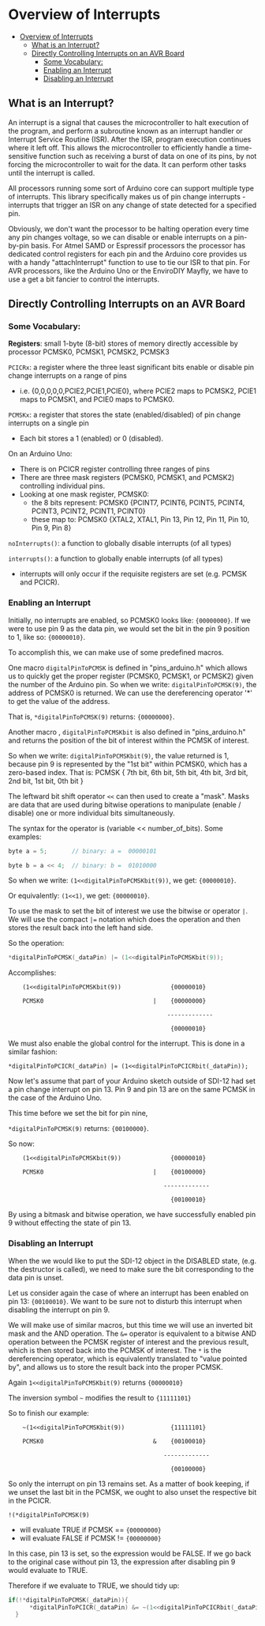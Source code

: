 # Overview of Interrupts<!--! {#interrupts_page} -->

<!--! @tableofcontents -->

<!--! @cond GitHub -->

- [Overview of Interrupts](#overview-of-interrupts)
  - [What is an Interrupt?](#what-is-an-interrupt)
  - [Directly Controlling Interrupts on an AVR Board](#directly-controlling-interrupts-on-an-avr-board)
    - [Some Vocabulary:](#some-vocabulary)
    - [Enabling an Interrupt](#enabling-an-interrupt)
    - [Disabling an Interrupt](#disabling-an-interrupt)

<!--! @endcond -->

## What is an Interrupt?<!--! {#interrupts_what} -->

An interrupt is a signal that causes the microcontroller to halt execution of the program, and perform a subroutine known as an interrupt handler or Interrupt Service Routine (ISR).
After the ISR, program execution continues where it left off.
This allows the microcontroller to efficiently handle a time-sensitive function such as receiving a burst of data on one of its pins, by not forcing the microcontroller to wait for the data.
It can perform other tasks until the interrupt is called.

All processors running some sort of Arduino core can support multiple type of interrupts.
This library specifically makes us of pin change interrupts - interrupts that trigger an ISR on any change of state detected for a specified pin.

Obviously, we don't want the processor to be halting operation every time any pin changes voltage, so we can disable or enable interrupts on a pin-by-pin basis.
For Atmel SAMD or Espressif processors the processor has dedicated control registers for each pin and the Arduino core provides us with a handy "attachInterrupt" function to use to tie our ISR to that pin.
For AVR processors, like the Arduino Uno or the EnviroDIY Mayfly, we have to use a get a bit fancier to control the interrupts.

## Directly Controlling Interrupts on an AVR Board<!--! {#interrupts_avr} -->

### Some Vocabulary:<!--! {#interrupts_vocab} -->

**Registers**: small 1-byte (8-bit) stores of memory directly accessible by processor
PCMSK0, PCMSK1, PCMSK2, PCMSK3

`PCICRx`: a register where the three least significant bits enable or disable pin change interrupts on a range of pins

- i.e. {0,0,0,0,0,PCIE2,PCIE1,PCIE0}, where PCIE2 maps to PCMSK2, PCIE1 maps to PCMSK1, and PCIE0 maps to PCMSK0.

`PCMSKx`: a register that stores the state (enabled/disabled) of pin change interrupts on a single pin

- Each bit stores a 1 (enabled) or 0 (disabled).

On an Arduino Uno:

- There is on PCICR register controlling three ranges of pins
- There are three mask registers (PCMSK0, PCMSK1, and PCMSK2) controlling individual pins.
- Looking at one mask register, PCMSK0:
  - the 8 bits represent: PCMSK0 {PCINT7, PCINT6, PCINT5, PCINT4, PCINT3, PCINT2, PCINT1, PCINT0}
  - these map to:         PCMSK0 {XTAL2,  XTAL1,  Pin 13, Pin 12, Pin 11, Pin 10, Pin 9,  Pin 8}

`noInterrupts()`: a function to globally disable interrupts (of all types)

`interrupts()`: a function to globally enable interrupts (of all types)

- interrupts will only occur if the requisite registers are set (e.g. PCMSK and PCICR).

### Enabling an Interrupt<!--! {#interrupts_enable} -->

Initially, no interrupts are enabled, so PCMSK0 looks like: `{00000000}`.
If we were to use pin 9 as the data pin, we would set the bit in the pin 9 position to 1, like so: `{00000010}`.

To accomplish this, we can make use of some predefined macros.

One macro `digitalPinToPCMSK` is defined in "pins_arduino.h" which allows us to quickly get the proper register (PCMSK0, PCMSK1, or PCMSK2) given the number of the Arduino pin.
So when we write: `digitalPinToPCMSK(9)`, the address of PCMSK0 is returned.
We can use the dereferencing operator '\*' to get the value of the address.

That is, `*digitalPinToPCMSK(9)` returns: `{00000000}`.

Another macro , `digitalPinToPCMSKbit` is also defined in "pins_arduino.h" and returns the position of the bit of interest within the PCMSK of interest.

So when we write: `digitalPinToPCMSKbit(9)`, the value returned is 1, because pin 9 is represented by the "1st bit" within PCMSK0, which has a zero-based index.
That is: PCMSK { 7th bit, 6th bit, 5th bit, 4th bit, 3rd bit, 2nd bit, 1st bit, 0th bit }

The leftward bit shift operator `<<` can then used to create a "mask".
Masks are data that are used during bitwise operations to manipulate (enable / disable) one or more individual bits simultaneously.

The syntax for the operator is (variable << number_of_bits).
Some examples:

```cpp
byte a = 5;       // binary: a =  00000101

byte b = a << 4;  // binary: b =  01010000
```

So when we write: `(1<<digitalPinToPCMSKbit(9))`, we get: `{00000010}`.

Or equivalently:  `(1<<1)`, we get: `{00000010}`.

To use the mask to set the bit of interest we use the bitwise or operator `|`.
We will use the compact `|=` notation which does the operation and then stores the result back into the left hand side.

So the operation:

```cpp
*digitalPinToPCMSK(_dataPin) |= (1<<digitalPinToPCMSKbit(9));
```

Accomplishes:

```unparsed
    (1<<digitalPinToPCMSKbit(9))              {00000010}

    PCMSK0                               |    {00000000}

                                             -------------

                                              {00000010}
```

We must also enable the global control for the interrupt. This is done in a similar fashion:

`*digitalPinToPCICR(_dataPin) |= (1<<digitalPinToPCICRbit(_dataPin));`

Now let's assume that part of your Arduino sketch outside of SDI-12 had set a pin change interrupt on pin 13.
Pin 9 and pin 13 are on the same PCMSK in the case of the Arduino Uno.

This time before we set the bit for pin nine,

`*digitalPinToPCMSK(9)` returns: `{00100000}`.

So now:

```unparsed
    (1<<digitalPinToPCMSKbit(9))              {00000010}

    PCMSK0                               |    {00100000}

                                            -------------

                                              {00100010}
```

By using a bitmask and bitwise operation, we have successfully enabled pin 9 without effecting the state of pin 13.

### Disabling an Interrupt<!--! {#interrupts_disable} -->

When the we would like to put the SDI-12 object in the DISABLED state, (e.g. the destructor is called), we need to make sure the bit corresponding to the data pin is unset.

Let us consider again the case of where an interrupt has been enabled on pin 13: `{00100010}`.
We want to be sure not to disturb this interrupt when disabling the interrupt on pin 9.

We will make use of similar macros, but this time we will use an inverted bit mask and the AND operation.
The `&=` operator is equivalent to a bitwise AND operation between the PCMSK register of interest and the previous result, which is then stored back into the PCMSK of interest.
The `*` is the dereferencing operator, which is equivalently translated to "value pointed by", and allows us to store the result back into the proper PCMSK.

Again `1<<digitalPinToPCMSKbit(9)` returns `{00000010}`

The inversion symbol `~` modifies the result to `{11111101}`

So to finish our example:

```unparsed
    ~(1<<digitalPinToPCMSKbit(9))             {11111101}

    PCMSK0                               &    {00100010}

                                            -------------

                                              {00100000}
```

So only the interrupt on pin 13 remains set.
As a matter of book keeping, if we unset the last bit in the PCMSK, we ought to also unset the respective bit in the PCICR.

`!(*digitalPinToPCMSK(9)`

- will evaluate TRUE if PCMSK == `{00000000}`
- will evaluate FALSE if PCMSK != `{00000000}`

In this case, pin 13 is set, so the expression would be FALSE.
If we go back to the original case without pin 13, the expression after disabling pin 9 would evaluate to TRUE.

Therefore if we evaluate to TRUE, we should tidy up:

```cpp
if(!*digitalPinToPCMSK(_dataPin)){
      *digitalPinToPCICR(_dataPin) &= ~(1<<digitalPinToPCICRbit(_dataPin));
  }
```
